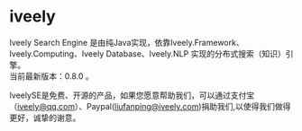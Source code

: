 iveely
==========


Iveely Search Engine 是由纯Java实现，依靠Iveely.Framework、Iveely.Computing、Iveely Database、Iveely.NLP 实现的分布式搜索（知识）引擎。<br/>
当前最新版本：0.8.0 。<br/>

IveelySE是免费、开源的产品，如果您愿意帮助我们，可以通过支付宝（iveely@qq.com）、Paypal(liufanping@iveely.com)捐助我们,以使得我们做得更好，诚挚的谢意。<br/>
